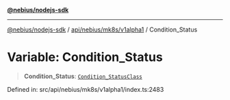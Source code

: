 [**@nebius/nodejs-sdk**](../../../../../README.md)

***

[@nebius/nodejs-sdk](../../../../../README.md) / [api/nebius/mk8s/v1alpha1](../README.md) / Condition\_Status

# Variable: Condition\_Status

> **Condition\_Status**: [`Condition_StatusClass`](../type-aliases/Condition_StatusClass.md)

Defined in: src/api/nebius/mk8s/v1alpha1/index.ts:2483
